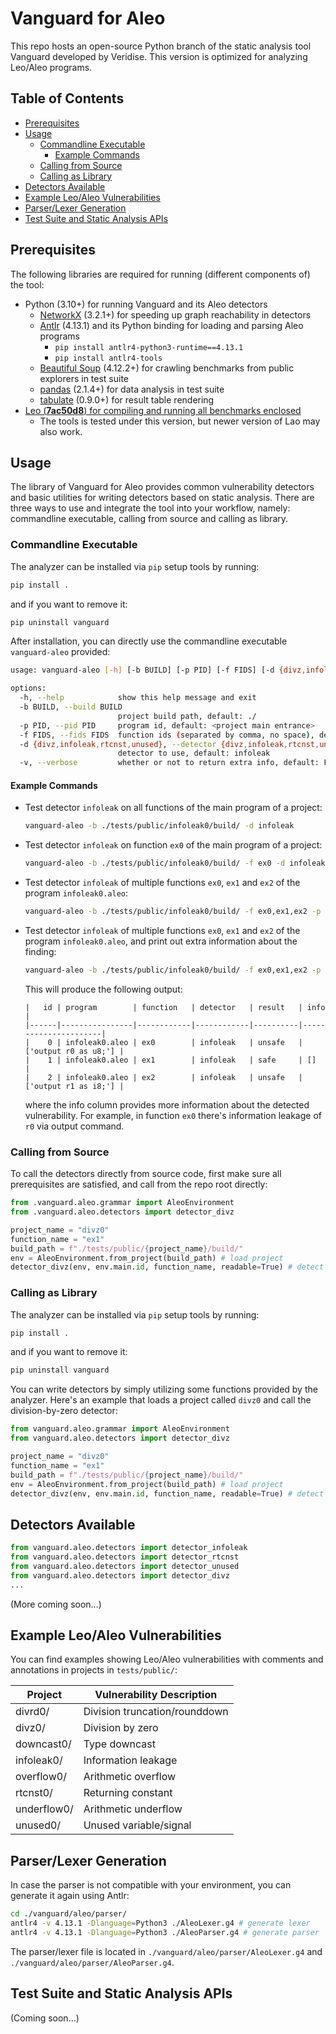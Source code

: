 # Vanguard for Aleo

This repo hosts an open-source Python branch of the static analysis tool Vanguard developed by Veridise. This version is optimized for analyzing Leo/Aleo programs.

## Table of Contents

- [Prerequisites](#prerequisites)
- [Usage](#usage)
  - [Commandline Executable](#commandline-executable)
    - [Example Commands](#example-commands)
  - [Calling from Source](#calling-from-source)
  - [Calling as Library](#calling-as-library)
- [Detectors Available](#detectors-available)
- [Example Leo/Aleo Vulnerabilities](#example-leoaleo-vulnerabilities)
- [Parser/Lexer Generation](#parserlexer-generation)
- [Test Suite and Static Analysis APIs](#test-suite-and-static-analysis-apis)

## Prerequisites

The following libraries are required for running (different components of) the tool:

- Python (3.10+) for running Vanguard and its Aleo detectors
  - [NetworkX](https://networkx.org/documentation/stable/install.html) (3.2.1+) for speeding up graph reachability in detectors
  - [Antlr](https://www.antlr.org/) (4.13.1) and its Python binding for loading and parsing Aleo programs
    - `pip install antlr4-python3-runtime==4.13.1`
    - `pip install antlr4-tools`
  - [Beautiful Soup](https://www.crummy.com/software/BeautifulSoup/) (4.12.2+) for crawling benchmarks from public explorers in test suite
  - [pandas](https://pandas.pydata.org/)  (2.1.4+) for data analysis in test suite
  - [tabulate](https://github.com/astanin/python-tabulate) (0.9.0+) for result table rendering
- <u>Leo (**7ac50d8**) for compiling and running all benchmarks enclosed</u>
  - The tools is tested under this version, but newer version of Lao may also work.

## Usage

The library of Vanguard for Aleo provides common vulnerability detectors and basic utilities for writing detectors based on static analysis. There are three ways to use and integrate the tool into your workflow, namely: commandline executable, calling from source and calling as library.

### Commandline Executable

The analyzer can be installed via `pip` setup tools by running:

```bash
pip install .
```

and if you want to remove it:

```bash
pip uninstall vanguard
```

After installation, you can directly use the commandline executable `vanguard-aleo` provided:

```bash
usage: vanguard-aleo [-h] [-b BUILD] [-p PID] [-f FIDS] [-d {divz,infoleak,rtcnst,unused}] [-v]

options:
  -h, --help            show this help message and exit
  -b BUILD, --build BUILD
                        project build path, default: ./
  -p PID, --pid PID     program id, default: <project main entrance>
  -f FIDS, --fids FIDS  function ids (separated by comma, no space), default: <all functions of project>
  -d {divz,infoleak,rtcnst,unused}, --detector {divz,infoleak,rtcnst,unused}
                        detector to use, default: infoleak
  -v, --verbose         whether or not to return extra info, default: False
```

#### Example Commands

- Test detector `infoleak` on all functions of the main program of a project:

  ```bash
  vanguard-aleo -b ./tests/public/infoleak0/build/ -d infoleak
  ```

- Test detector `infoleak` on function `ex0` of the main program of a project:

  ```bash
  vanguard-aleo -b ./tests/public/infoleak0/build/ -f ex0 -d infoleak
  ```

- Test detector `infoleak` of multiple functions `ex0`, `ex1` and `ex2` of the program `infoleak0.aleo`:

  ```bash
  vanguard-aleo -b ./tests/public/infoleak0/build/ -f ex0,ex1,ex2 -p infoleak0.aleo -d infoleak
  ```

- Test detector `infoleak` of multiple functions `ex0`, `ex1` and `ex2` of the program `infoleak0.aleo`, and print out extra information about the finding:

  ```bash
  vanguard-aleo -b ./tests/public/infoleak0/build/ -f ex0,ex1,ex2 -p infoleak0.aleo -d infoleak -v
  ```

  This will produce the following output:

  ```
  |   id | program        | function   | detector   | result   | info                 |
  |------|----------------|------------|------------|----------|----------------------|
  |    0 | infoleak0.aleo | ex0        | infoleak   | unsafe   | ['output r0 as u8;'] |
  |    1 | infoleak0.aleo | ex1        | infoleak   | safe     | []                   |
  |    2 | infoleak0.aleo | ex2        | infoleak   | unsafe   | ['output r1 as i8;'] |
  ```

  where the info column provides more information about the detected vulnerability. For example, in function `ex0` there's information leakage of `r0` via output command. 

### Calling from Source

To call the detectors directly from source code, first make sure all prerequisites are satisfied, and call from the repo root directly:

```python
from .vanguard.aleo.grammar import AleoEnvironment
from .vanguard.aleo.detectors import detector_divz

project_name = "divz0"
function_name = "ex1"
build_path = f"./tests/public/{project_name}/build/"
env = AleoEnvironment.from_project(build_path) # load project
detector_divz(env, env.main.id, function_name, readable=True) # detect
```

### Calling as Library

The analyzer can be installed via `pip` setup tools by running:

```bash
pip install .
```

and if you want to remove it:

```bash
pip uninstall vanguard
```

You can write detectors by simply utilizing some functions provided by the analyzer. Here's an example that loads a project called `divz0` and call the division-by-zero detector:

```python
from vanguard.aleo.grammar import AleoEnvironment
from vanguard.aleo.detectors import detector_divz

project_name = "divz0"
function_name = "ex1"
build_path = f"./tests/public/{project_name}/build/"
env = AleoEnvironment.from_project(build_path) # load project
detector_divz(env, env.main.id, function_name, readable=True) # detect
```

## Detectors Available

```python
from vanguard.aleo.detectors import detector_infoleak
from vanguard.aleo.detectors import detector_rtcnst
from vanguard.aleo.detectors import detector_unused
from vanguard.aleo.detectors import detector_divz
...
```

(More coming soon...)

## Example Leo/Aleo Vulnerabilities

You can find examples showing Leo/Aleo vulnerabilities with comments and annotations in projects in `tests/public/`:

| Project     | Vulnerability Description     |
| ----------- | ----------------------------- |
| divrd0/     | Division truncation/rounddown |
| divz0/      | Division by zero              |
| downcast0/  | Type downcast                 |
| infoleak0/  | Information leakage           |
| overflow0/  | Arithmetic overflow           |
| rtcnst0/    | Returning constant            |
| underflow0/ | Arithmetic underflow          |
| unused0/    | Unused variable/signal        |

## Parser/Lexer Generation

In case the parser is not compatible with your environment, you can generate it again using Antlr:

```bash
cd ./vanguard/aleo/parser/
antlr4 -v 4.13.1 -Dlanguage=Python3 ./AleoLexer.g4 # generate lexer
antlr4 -v 4.13.1 -Dlanguage=Python3 ./AleoParser.g4 # generate parser
```

The parser/lexer file is located in `./vanguard/aleo/parser/AleoLexer.g4` and `./vanguard/aleo/parser/AleoParser.g4`.

## Test Suite and Static Analysis APIs

(Coming soon...)
